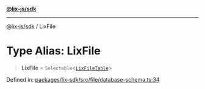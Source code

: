 [**@lix-js/sdk**](../README.md)

***

[@lix-js/sdk](../README.md) / LixFile

# Type Alias: LixFile

> **LixFile** = `Selectable`\<[`LixFileTable`](LixFileTable.md)\>

Defined in: [packages/lix-sdk/src/file/database-schema.ts:34](https://github.com/opral/monorepo/blob/985ffce1eb6542fd7d2a659b02ab83cb2ccd8d57/packages/lix-sdk/src/file/database-schema.ts#L34)
